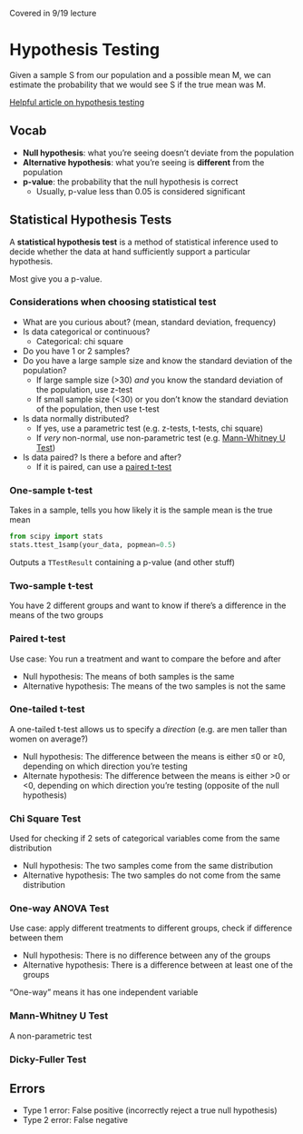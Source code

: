
Covered in 9/19 lecture

# Hypothesis Testing

Given a sample S from our population and a possible mean M, we can estimate the probability that we would see S if the true mean was M.

[Helpful article on hypothesis testing](https://www.scribbr.com/statistics/hypothesis-testing/)

## Vocab

- **Null hypothesis**: what you’re seeing doesn’t deviate from the population
- **Alternative hypothesis**: what you’re seeing is **different** from the population
- **p-value**: the probability that the null hypothesis is correct
    - Usually, p-value less than 0.05 is considered significant

## Statistical Hypothesis Tests

A **statistical hypothesis test** is a method of statistical inference used to decide whether the data at hand sufficiently support a particular hypothesis.

Most give you a p-value.

### Considerations when choosing statistical test

- What are you curious about? (mean, standard deviation, frequency)
- Is data categorical or continuous?
    - Categorical: chi square
- Do you have 1 or 2 samples?
- Do you have a large sample size and know the standard deviation of the population?
    - If large sample size (>30) *and* you know the standard deviation of the population, use z-test
    - If small sample size (<30) or you don’t know the standard deviation of the population, then use t-test
- Is data normally distributed?
    - If yes, use a parametric test (e.g. z-tests, t-tests, chi square)
    - If *very* non-normal, use non-parametric test (e.g. [Mann-Whitney U Test](<#Mann-Whitney U Test>))
- Is data paired? Is there a before and after?
    - If it is paired, can use a [paired t-test](<#Paired t-test>)

### One-sample t-test

Takes in a sample, tells you how likely it is the sample mean is the true mean

```python
from scipy import stats
stats.ttest_1samp(your_data, popmean=0.5)
```

Outputs a `TTestResult` containing a p-value (and other stuff)

### Two-sample t-test

You have 2 different groups and want to know if there’s a difference in the means of the two groups

### Paired t-test

Use case: You run a treatment and want to compare the before and after

- Null hypothesis: The means of both samples is the same
- Alternative hypothesis: The means of the two samples is not the same

### One-tailed t-test

A one-tailed t-test allows us to specify a *direction* (e.g. are men taller than women on average?)

- Null hypothesis: The difference between the means is either ≤0 or ≥0, depending on which direction you’re testing
- Alternate hypothesis: The difference between the means is either >0 or <0, depending on which direction you’re testing (opposite of the null hypothesis)

### Chi Square Test

Used for checking if 2 sets of categorical variables come from the same distribution

- Null hypothesis: The two samples come from the same distribution
- Alternative hypothesis: The two samples do not come from the same distribution

### One-way ANOVA Test

Use case: apply different treatments to different groups, check if difference between them

- Null hypothesis: There is no difference between any of the groups
- Alternative hypothesis: There is a difference between at least one of the groups

“One-way” means it has one independent variable

### Mann-Whitney U Test

A non-parametric test

### Dicky-Fuller Test



## Errors

- Type 1 error: False positive (incorrectly reject a true null hypothesis)
- Type 2 error: False negative